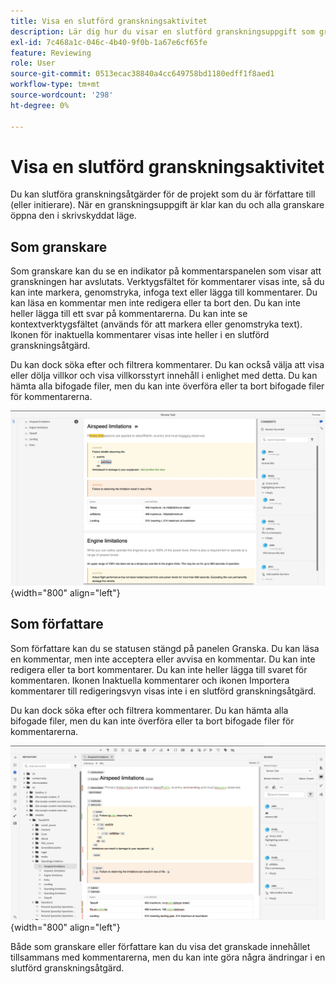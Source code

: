 ```yaml
---
title: Visa en slutförd granskningsaktivitet
description: Lär dig hur du visar en slutförd granskningsuppgift som granskare eller författare i AEM.
exl-id: 7c468a1c-046c-4b40-9f0b-1a67e6cf65fe
feature: Reviewing
role: User
source-git-commit: 0513ecac38840a4cc649758bd1180edff1f8aed1
workflow-type: tm+mt
source-wordcount: '298'
ht-degree: 0%

---
```


# Visa en slutförd granskningsaktivitet

Du kan slutföra granskningsåtgärder för de projekt som du är författare till (eller initierare). När en granskningsuppgift är klar kan du och alla granskare öppna den i skrivskyddat läge.

## Som granskare

Som granskare kan du se en indikator på kommentarspanelen som visar att granskningen har avslutats. Verktygsfältet för kommentarer visas inte, så du kan inte markera, genomstryka, infoga text eller lägga till kommentarer. Du kan läsa en kommentar men inte redigera eller ta bort den. Du kan inte heller lägga till ett svar på kommentarerna. Du kan inte se kontextverktygsfältet (används för att markera eller genomstryka text). Ikonen för inaktuella kommentarer visas inte heller i en slutförd granskningsåtgärd.

Du kan dock söka efter och filtrera kommentarer. Du kan också välja att visa eller dölja villkor och visa villkorsstyrt innehåll i enlighet med detta. Du kan hämta alla bifogade filer, men du kan inte överföra eller ta bort bifogade filer för kommentarerna.

![](images/complete-task-reviewer.png){width="800" align="left"}


## Som författare

Som författare kan du se statusen stängd på panelen Granska. Du kan läsa en kommentar, men inte acceptera eller avvisa en kommentar. Du kan inte redigera eller ta bort kommentarer. Du kan inte heller lägga till svaret för kommentaren. Ikonen Inaktuella kommentarer och ikonen Importera kommentarer till redigeringsvyn visas inte i en slutförd granskningsåtgärd.

Du kan dock söka efter och filtrera kommentarer. Du kan hämta alla bifogade filer, men du kan inte överföra eller ta bort bifogade filer för kommentarerna.

![](images/completed-task-author.png){width="800" align="left"}

Både som granskare eller författare kan du visa det granskade innehållet tillsammans med kommentarerna, men du kan inte göra några ändringar i en slutförd granskningsåtgärd.
